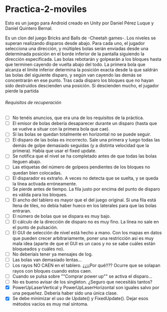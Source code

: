# Practica-2-moviles
Esto es un juego para Android creado en Unity por Daniel Pérez Luque y Daniel Quintero Bernal.

Es un clon del juego Bricks and Balls de -Cheetah games-.
Los niveles se superan realizando disparos desde abajo. Para cada uno, el jugador selecciona una dirección, y múltiples bolas serán enviadas desde una determinada posición
en el borde inferior de la pantalla siguiendo la dirección especificada. Las bolas rebotarán y golpearán a los bloques hasta que terminen cayendo de vuelta abajo del todo. La primera
bola que alcanza el límite inferior determina la posición exacta desde la que saldrán las bolas del siguiente disparo, y según van cayendo las 
demás se concentrarán en ese punto.
Tras cada disparo los bloques que no hayan sido destruídos descienden una posición. Si descienden mucho, el jugador pierde la partida

###### Requisitos de recuperación

- [ ] No tenéis anuncios, que era una de los requisitos de la práctica. 
- [ ] El emisor de bolas debería desaparecer durante un disparo (hasta que se vuelve a situar con la primera bola que cae).
- [ ] Si las bolas se quedan totalmente en horizontal no se puede seguir.
- [ ] El disparo de las bolas es incorrecto. Sale una primera y luego todas las demás de golpe demasiado seguidas (y a distinta        velocidad que la primera). Había que usar el fixed update.
- [ ] Se notifica que el nivel se ha completado antes de que todas las bolas lleguen abajo.
- [ ] Las etiquetas del número de golpeos pendientes de los bloques no quedan bien colocadas.
- [ ] El disparador es extraño. A veces no detecta que se suelta, y se queda la línea activada erróneamente.
- [ ] Se pierde antes de tiempo. La fila justo por encima del punto de disparo es válida para los bloques.
- [ ] El ancho del tablero es mayor que el del juego original. Si una fila está llena de tiles, no debía haber hueco en los laterales para que las bolas entraran.
- [ ] El número de bolas que se dispara es muy bajo.
- [ ] El cálculo de la dirección de disparo no es muy fino. La línea no sale en el punto de pulsación.
- [ ] El GUI de selección de nivel está hecho a mano. Con los mapas en datos que pueden crecer arbitrariamente, poner una restricción así es muy mala idea (aparte de que el GUI es un caos y no se sabe cuáles están bloqueados y cuáles no).
- [ ] No deberíais tener ya mensajes de log.
- [ ] Las bolas van demasiado lentas…
- [ ] Los rayos NO CAEN en el tablero. ¿¿¡¡Por qué!!?? Ocurre que se solapan rayos con bloques cuando estos caen.
- [ ] Cuando se pulsa sobre ""Comprar power up"" se activa el disparo…
- [ ] No es bueno avisar de los singleton. ¿Seguro que necesitáis tantos?
- [X] PowerUpLaserVertical y PowerUpLaserHorizontal son iguales salvo por una pequeñez. Debería haber sido una única clase.
- [X] Se debe minimizar el uso de Update() y FixedUpdate(). Dejar esos métodos vacíos es muy mal síntoma. 
